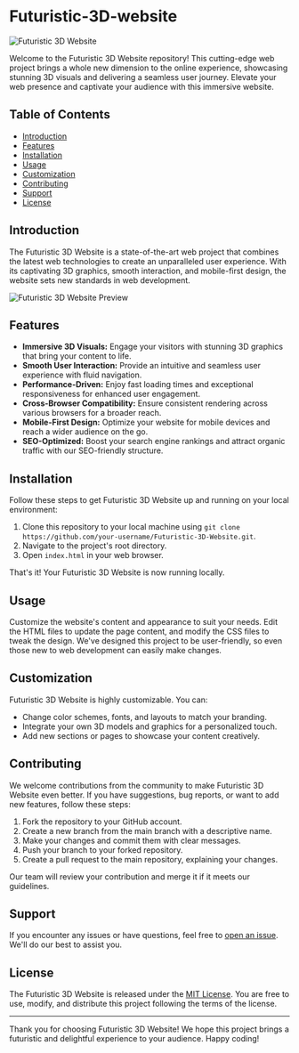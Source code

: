 # Futuristic-3D-website

![Futuristic 3D Website](https://aryanofficialjain.github.io/Futuristic-3D-website/)

Welcome to the Futuristic 3D Website repository! This cutting-edge web project brings a whole new dimension to the online experience, showcasing stunning 3D visuals and delivering a seamless user journey. Elevate your web presence and captivate your audience with this immersive website.

## Table of Contents

- [Introduction](#introduction)
- [Features](#features)
- [Installation](#installation)
- [Usage](#usage)
- [Customization](#customization)
- [Contributing](#contributing)
- [Support](#support)
- [License](#license)

## Introduction

The Futuristic 3D Website is a state-of-the-art web project that combines the latest web technologies to create an unparalleled user experience. With its captivating 3D graphics, smooth interaction, and mobile-first design, the website sets new standards in web development.

![Futuristic 3D Website Preview](https://your-website-url.com/preview.jpg)

## Features

- **Immersive 3D Visuals:** Engage your visitors with stunning 3D graphics that bring your content to life.
- **Smooth User Interaction:** Provide an intuitive and seamless user experience with fluid navigation.
- **Performance-Driven:** Enjoy fast loading times and exceptional responsiveness for enhanced user engagement.
- **Cross-Browser Compatibility:** Ensure consistent rendering across various browsers for a broader reach.
- **Mobile-First Design:** Optimize your website for mobile devices and reach a wider audience on the go.
- **SEO-Optimized:** Boost your search engine rankings and attract organic traffic with our SEO-friendly structure.

## Installation

Follow these steps to get Futuristic 3D Website up and running on your local environment:

1. Clone this repository to your local machine using `git clone https://github.com/your-username/Futuristic-3D-Website.git`.
2. Navigate to the project's root directory.
3. Open `index.html` in your web browser.

That's it! Your Futuristic 3D Website is now running locally.

## Usage

Customize the website's content and appearance to suit your needs. Edit the HTML files to update the page content, and modify the CSS files to tweak the design. We've designed this project to be user-friendly, so even those new to web development can easily make changes.

## Customization

Futuristic 3D Website is highly customizable. You can:

- Change color schemes, fonts, and layouts to match your branding.
- Integrate your own 3D models and graphics for a personalized touch.
- Add new sections or pages to showcase your content creatively.

## Contributing

We welcome contributions from the community to make Futuristic 3D Website even better. If you have suggestions, bug reports, or want to add new features, follow these steps:

1. Fork the repository to your GitHub account.
2. Create a new branch from the main branch with a descriptive name.
3. Make your changes and commit them with clear messages.
4. Push your branch to your forked repository.
5. Create a pull request to the main repository, explaining your changes.

Our team will review your contribution and merge it if it meets our guidelines.

## Support

If you encounter any issues or have questions, feel free to [open an issue](https://github.com/your-username/Futuristic-3D-Website/issues). We'll do our best to assist you.

## License

The Futuristic 3D Website is released under the [MIT License](https://opensource.org/licenses/MIT). You are free to use, modify, and distribute this project following the terms of the license.

---

Thank you for choosing Futuristic 3D Website! We hope this project brings a futuristic and delightful experience to your audience. Happy coding!
